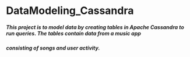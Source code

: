 # DataModeling_Cassandra
##### This project is to model data by creating tables in Apache Cassandra to run queries. The tables contain data from a music app
##### consisting of songs and user activity.

